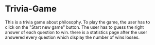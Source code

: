 # Trivia-Game

This is a trivia game about philosophy. To play the game, the user has to click on the "Start new game" button. The user has to guess the right answer of each question to win. there is a statistics page after the user answered every question which display the number of wins losses.
